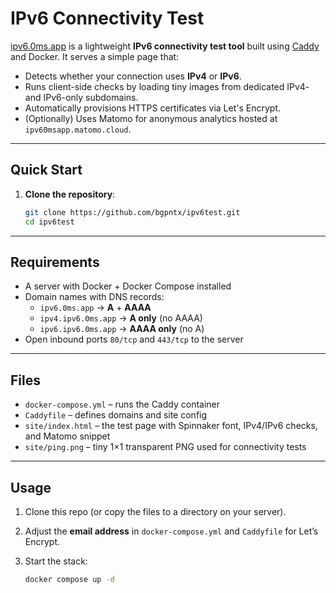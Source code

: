 # IPv6 Connectivity Test

[ipv6.0ms.app](https://ipv6.0ms.app) is a lightweight **IPv6 connectivity test tool** built using [Caddy](https://caddyserver.com/) and Docker. It serves a simple page that:

- Detects whether your connection uses **IPv4** or **IPv6**.
- Runs client-side checks by loading tiny images from dedicated IPv4- and IPv6-only subdomains.
- Automatically provisions HTTPS certificates via Let's Encrypt.
- (Optionally) Uses Matomo for anonymous analytics hosted at `ipv60msapp.matomo.cloud`.

---

## Quick Start

1. **Clone the repository**:
   ```bash
   git clone https://github.com/bgpntx/ipv6test.git
   cd ipv6test
---

## Requirements

- A server with Docker + Docker Compose installed
- Domain names with DNS records:
  - `ipv6.0ms.app` → **A** + **AAAA**
  - `ipv4.ipv6.0ms.app` → **A only** (no AAAA)
  - `ipv6.ipv6.0ms.app` → **AAAA only** (no A)
- Open inbound ports `80/tcp` and `443/tcp` to the server

---

## Files

- `docker-compose.yml` – runs the Caddy container
- `Caddyfile` – defines domains and site config
- `site/index.html` – the test page with Spinnaker font, IPv4/IPv6 checks, and Matomo snippet
- `site/ping.png` – tiny 1×1 transparent PNG used for connectivity tests

---

## Usage

1. Clone this repo (or copy the files to a directory on your server).
2. Adjust the **email address** in `docker-compose.yml` and `Caddyfile` for Let’s Encrypt.
3. Start the stack:

   ```bash
   docker compose up -d
